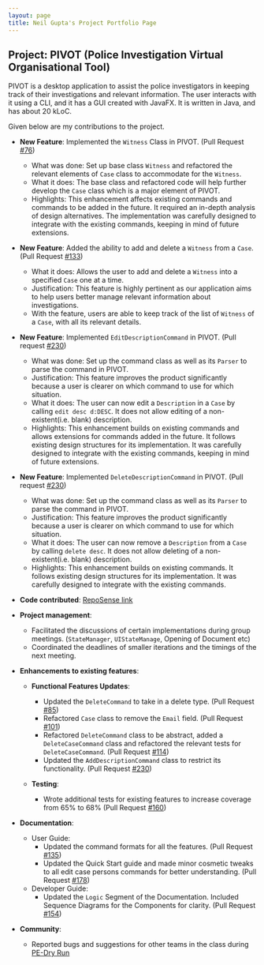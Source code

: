 ```yaml
---
layout: page
title: Neil Gupta's Project Portfolio Page
---
```


## Project: PIVOT (Police Investigation Virtual Organisational Tool)

PIVOT is a desktop application to assist the police investigators in keeping track of their investigations and relevant information. The user interacts with it using a CLI, and it has a GUI created with JavaFX. It is written in Java, and has about 20 kLoC.

Given below are my contributions to the project.  

* **New Feature**: Implemented the `Witness` Class in PIVOT. (Pull Request [\#76](https://github.com/AY2021S1-CS2103-F09-2/tp/pull/76))
  * What was done: Set up base class `Witness` and refactored the relevant elements of `Case` class to accommodate for the `Witness`.
  * What it does: The base class and refactored code will help further develop the `Case` class which is a major element of PIVOT.
  * Highlights: This enhancement affects existing commands and commands to be added in the future. It required an in-depth analysis of design alternatives. The implementation was carefully designed to integrate with the existing commands, keeping in mind of future extensions.

* **New Feature**: Added the ability to add and delete a `Witness` from a `Case`. (Pull Request [\#133](https://github.com/AY2021S1-CS2103-F09-2/tp/pull/133))
  * What it does: Allows the user to add and delete a `Witness` into a specified `Case` one at a time.
  * Justification: This feature is highly pertinent as our application aims to help users better manage relevant information about investigations.
  * With the feature, users are able to keep track of the list of `Witness` of a `Case`, with all its relevant details.

* **New Feature**: Implemented `EditDescriptionCommand` in PIVOT. (Pull request [\#230](https://github.com/AY2021S1-CS2103-F09-2/tp/pull/230))
  * What was done: Set up the command class as well as its `Parser` to parse the command in PIVOT.
  * Justification: This feature improves the product significantly because a user is clearer on which command to use for which situation.
  * What it does: The user can now edit a `Description` in a `Case` by calling `edit desc d:DESC`. It does not allow editing of a non-existent(i.e. blank) description.
  * Highlights: This enhancement builds on existing commands and allows extensions for commands added in the future. It follows existing design structures for its implementation. It was carefully designed to integrate with the existing commands, keeping in mind of future extensions.  

* **New Feature**: Implemented `DeleteDescriptionCommand` in PIVOT. (Pull request [\#230](https://github.com/AY2021S1-CS2103-F09-2/tp/pull/230))
  * What was done: Set up the command class as well as its `Parser` to parse the command in PIVOT.
  * Justification: This feature improves the product significantly because a user is clearer on which command to use for which situation.
  * What it does: The user can now remove a `Description` from a `Case` by calling `delete desc`. It does not allow deleting of a non-existent(i.e. blank) description.
  * Highlights: This enhancement builds on existing commands. It follows existing design structures for its implementation. It was carefully designed to integrate with the existing commands.   

* **Code contributed**: [RepoSense link](https://nus-cs2103-ay2021s1.github.io/tp-dashboard/#breakdown=true&search=jargonx&sort=groupTitle&sortWithin=title&since=2020-08-14&timeframe=commit&mergegroup=&groupSelect=groupByRepos&checkedFileTypes=docs~functional-code~test-code~other)

* **Project management**:
  * Facilitated the discussions of certain implementations during group meetings. (`StateManager`, `UIStateManage`, Opening of Document etc)
  * Coordinated the deadlines of smaller iterations and the timings of the next meeting.

* **Enhancements to existing features**:
  * **Functional Features Updates**:
    * Updated the `DeleteCommand` to take in a delete type. (Pull Request [\#85](https://github.com/AY2021S1-CS2103-F09-2/tp/pull/85))
    * Refactored `Case` class to remove the `Email` field.  (Pull Request [\#101](https://github.com/AY2021S1-CS2103-F09-2/tp/pull/101))
    * Refactored `DeleteCommand` class to be abstract, added a `DeleteCaseCommand` class and refactored the relevant tests for `DeleteCaseCommand`. (Pull Request [\#114](https://github.com/AY2021S1-CS2103-F09-2/tp/pull/114))
    * Updated the `AddDescriptionCommand` class to restrict its functionality. (Pull Request [\#230](https://github.com/AY2021S1-CS2103-F09-2/tp/pull/230))
    
  * **Testing**: 
    * Wrote additional tests for existing features to increase coverage from 65% to 68% (Pull Request [\#160](https://github.com/AY2021S1-CS2103-F09-2/tp/pull/160))

* **Documentation**:
  * User Guide:
    * Updated the command formats for all the features. (Pull Request [\#135](https://github.com/AY2021S1-CS2103-F09-2/tp/pull/135))
    * Updated the Quick Start guide and made minor cosmetic tweaks to all edit case persons commands for better understanding. (Pull Request [\#178](https://github.com/AY2021S1-CS2103-F09-2/tp/pull/178))
  * Developer Guide:
    * Updated the `Logic` Segment of the Documentation. Included Sequence Diagrams for the Components for clarity. (Pull Request [\#154](https://github.com/AY2021S1-CS2103-F09-2/tp/pull/154))

* **Community**:
  * Reported bugs and suggestions for other teams in the class during [PE-Dry Run](https://github.com/jargonx/ped/issues)
